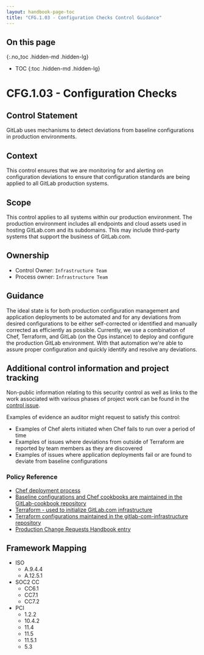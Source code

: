 ```yaml
---
layout: handbook-page-toc
title: "CFG.1.03 - Configuration Checks Control Guidance"
---
```


## On this page
{:.no_toc .hidden-md .hidden-lg}

- TOC
{:toc .hidden-md .hidden-lg}

# CFG.1.03 - Configuration Checks

## Control Statement
GitLab uses mechanisms to detect deviations from baseline configurations in production environments.

## Context
This control ensures that we are monitoring for and alerting on configuration deviations to ensure that configuration standards are being applied to all GitLab production systems.

## Scope
This control applies to all systems within our production environment. The production environment includes all endpoints and cloud assets used in hosting GitLab.com and its subdomains. This may include third-party systems that support the business of GitLab.com.

## Ownership
* Control Owner: `Infrastructure Team`
* Process owner: `Infrastructure Team`

## Guidance
The ideal state is for both production configuration management and application deployments to be automated and for any deviations from desired configurations to be either self-corrected or identified and manually corrected as efficiently as possible. Currently, we use a combination of Chef, Terraform, and GitLab (on the Ops instance) to deploy and configure the production GitLab environment. With that automation we're able to assure proper configuration and quickly identify and resolve any deviations.

## Additional control information and project tracking
Non-public information relating to this security control as well as links to the work associated with various phases of project work can be found in the [control issue](https://gitlab.com/gitlab-com/gl-security/security-assurance/sec-compliance/compliance/issues/786).

Examples of evidence an auditor might request to satisfy this control:
* Examples of Chef alerts initiated when Chef fails to run over a period of time
* Examples of issues where deviations from outside of Terraform are reported by team members as they are discovered
* Examples of issues where application deployments fail or are found to deviate from baseline configurations

### Policy Reference
*  [Chef deployment process](/handbook/engineering/infrastructure/design/cicd-pipeline/#architecture)
*  [Baseline configurations and Chef cookbooks are maintained in the GitLab-cookbook repository](https://gitlab.com/gitlab-cookbooks) 
*  [Terraform - used to initialize GitLab.com infrastructure](/handbook/engineering/infrastructure/design/terraform-automation/)
*  [Terraform configurations maintained in the gitlab-com-infrastructure repository](https://gitlab.com/gitlab-com/gitlab-com-infrastructure)
*  [Production Change Requests Handbook entry](/handbook/engineering/infrastructure/change-management/)

## Framework Mapping
* ISO
  * A.9.4.4
  * A.12.5.1
* SOC2 CC
  * CC6.1
  * CC7.1
  * CC7.2
* PCI
  * 1.2.2
  * 10.4.2
  * 11.4
  * 11.5
  * 11.5.1
  * 5.3
